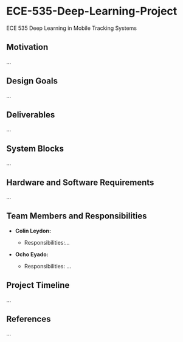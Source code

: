 # ECE-535-Deep-Learning-Project
ECE 535 Deep Learning in Mobile Tracking Systems


## Motivation
...

## Design Goals
...

## Deliverables
...

## System Blocks
...

## Hardware and Software Requirements
...

## Team Members and Responsibilities
- **Colin Leydon:** 
  - Responsibilities:...

- **Ocho Eyado:** 
  - Responsibilities: ...


## Project Timeline
...

## References
...
